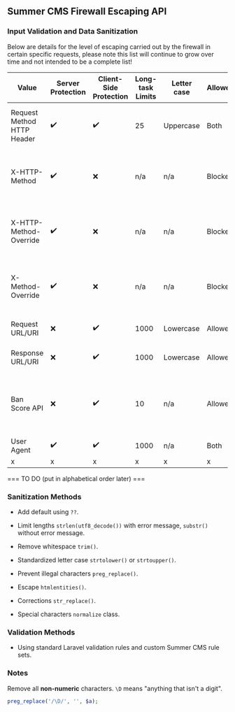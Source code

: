 ## Summer CMS Firewall Escaping API

### Input Validation and Data Sanitization

Below are details for the level of escaping carried out by the firewall in certain specific requests, please note this list will continue to grow over time and not intended to be a complete list!

Value | Server Protection | Client-Side Protection | Long-task Limits | Letter case | Allowed/Blocked | Notes
---|---|---|---|---|---|---
Request Method HTTP Header | ✔️ | ✔️ | 25 | Uppercase | Both | Server blocks bad verbs only.
X-HTTP-Method | ✔️ | ❌ | n/a | n/a | Blocked | Blocked by default, can turn on in settings.
X-HTTP-Method-Override | ✔️ | ❌ | n/a | n/a | Blocked | Blocked by default, can turn on in settings.
X-Method-Override | ✔️ | ❌ | n/a | n/a | Blocked | Blocked by default, can turn on in settings.
Request URL/URI | ❌ | ✔️ | 1000 | Lowercase | Allowed | Using Laravel API
Response URL/URI | ❌ | ✔️ | 1000 | Lowercase | Allowed | Using Laravel API
Ban Score API | ❌ | ✔️ | 10 | n/a | Allowed | Using numbers only and cleaned leaving database only.
User Agent | ✔️ | ✔️ | 1000 | n/a | Both | Multiple checks
x | x | x | x | x | x | x


=== TO DO (put in alphabetical order later) ===

### Sanitization Methods

- Add default using `??`.

- Limit lengths `strlen(utf8_decode())` with error message, `substr()` without error message.

- Remove whitespace `trim()`.

- Standardized letter case `strtolower()` or `strtoupper()`.

- Prevent illegal characters `preg_replace()`.

- Escape `htmlentities()`.

- Corrections `str_replace()`.

- Special characters `normalize` class.

### Validation Methods

- Using standard Laravel validation rules and custom Summer CMS rule sets.

### Notes

Remove all **non-numeric** characters. `\D` means "anything that isn't a digit".

```php
preg_replace('/\D/', '', $a);
```
